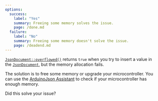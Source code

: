 ```yaml
---
options:
  success:
    label: "Yes"
    summary: Freeing some memory solves the issue.
    page: /done.md
  failure:
    label: "No"
    summary: Freeing some memory doesn't solve the issue.
    page: /deadend.md
---
```


[`JsonDocument::overflowed()`](/v7/api/jsondocument/overflowed/) returns `true` when you try to insert a value in the [`JsonDocument`](/v7/api/jsondocument/), but the memory allocation fails.

The solution is to free some memory or upgrade your microcontroller.
You can use the [ArduinoJson Assistant](/v7/assistant/) to check if your microcontroller has enough memory.

Did this solve your issue?
